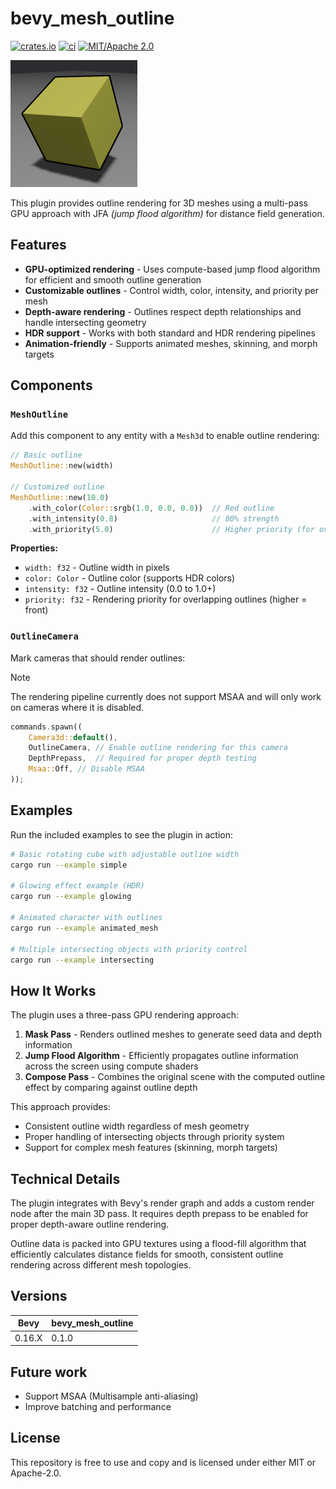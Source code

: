 # bevy_mesh_outline

[![crates.io](https://img.shields.io/crates/v/bevy_mesh_outline)](https://crates.io/crates/bevy_mesh_outline)
[![ci](https://github.com/gylleus/bevy_mesh_outline/actions/workflows/test.yml/badge.svg?branch=master)](https://github.com/gylleus/bevy_mesh_outline/actions/workflows/test.yml)
[![MIT/Apache 2.0](https://img.shields.io/badge/license-MIT%2FApache-blue.svg)](https://github.com/gylleus/bevy_mesh_outline#license)


![Simple outlined cube from example](https://raw.githubusercontent.com/gylleus/bevy_mesh_outline/refs/heads/master/assets/outlined_cube.png)


This plugin provides outline rendering for 3D meshes using a multi-pass GPU approach with JFA *(jump flood algorithm)* for distance field generation.

## Features

- **GPU-optimized rendering** - Uses compute-based jump flood algorithm for efficient and smooth outline generation
- **Customizable outlines** - Control width, color, intensity, and priority per mesh
- **Depth-aware rendering** - Outlines respect depth relationships and handle intersecting geometry
- **HDR support** - Works with both standard and HDR rendering pipelines
- **Animation-friendly** - Supports animated meshes, skinning, and morph targets


## Components

### `MeshOutline`

Add this component to any entity with a `Mesh3d` to enable outline rendering:

```rust
// Basic outline
MeshOutline::new(width)

// Customized outline
MeshOutline::new(10.0)
    .with_color(Color::srgb(1.0, 0.0, 0.0))  // Red outline
    .with_intensity(0.8)                     // 80% strength
    .with_priority(5.0)                      // Higher priority (for overlapping outlines)
```

**Properties:**
- `width: f32` - Outline width in pixels
- `color: Color` - Outline color (supports HDR colors)
- `intensity: f32` - Outline intensity (0.0 to 1.0+)
- `priority: f32` - Rendering priority for overlapping outlines (higher = front)

### `OutlineCamera`

Mark cameras that should render outlines:


> [!NOTE]  
> The rendering pipeline currently does not support MSAA and will only work on cameras where it is disabled.

```rust
commands.spawn((
    Camera3d::default(),
    OutlineCamera, // Enable outline rendering for this camera
    DepthPrepass,  // Required for proper depth testing
    Msaa::Off, // Disable MSAA
));
```


## Examples

Run the included examples to see the plugin in action:

```bash
# Basic rotating cube with adjustable outline width
cargo run --example simple

# Glowing effect example (HDR)
cargo run --example glowing

# Animated character with outlines
cargo run --example animated_mesh

# Multiple intersecting objects with priority control
cargo run --example intersecting
```

## How It Works

The plugin uses a three-pass GPU rendering approach:

1. **Mask Pass** - Renders outlined meshes to generate seed data and depth information
2. **Jump Flood Algorithm** - Efficiently propagates outline information across the screen using compute shaders
3. **Compose Pass** - Combines the original scene with the computed outline effect by comparing against outline depth

This approach provides:
- Consistent outline width regardless of mesh geometry
- Proper handling of intersecting objects through priority system
- Support for complex mesh features (skinning, morph targets)


## Technical Details

The plugin integrates with Bevy's render graph and adds a custom render node after the main 3D pass. It requires depth prepass to be enabled for proper depth-aware outline rendering.

Outline data is packed into GPU textures using a flood-fill algorithm that efficiently calculates distance fields for smooth, consistent outline rendering across different mesh topologies.


## Versions

| Bevy |    bevy_mesh_outline |
|--------------|--------------|
| 0.16.X       | 0.1.0        |


## Future work

* Support MSAA (Multisample anti-aliasing)
* Improve batching and performance

## License

This repository is free to use and copy and is licensed under either MIT or Apache-2.0.